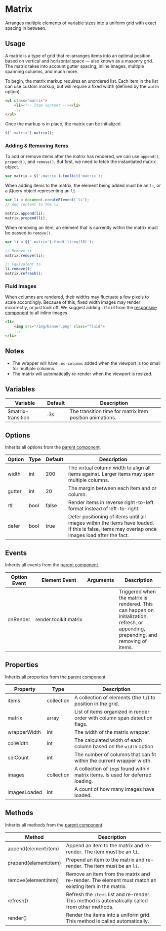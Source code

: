 # Matrix #

Arranges multiple elements of variable sizes into a uniform grid with exact spacing in between.

## Usage ##

A matrix is a type of grid that re-arranges items into an optimal position based on vertical and
horizontal space &mdash; also known as a masonry grid. The matrix takes into account gutter spacing,
inline images, multiple spanning columns, and much more.

To begin, the matrix markup requires an unordered list. Each item in the list can use custom
markup, but will require a fixed width (defined by the `width` option).

```html
<ul class="matrix">
    <li><!-- Item content --></li>
    ...
</ul>
```

Once the markup is in place, the matrix can be initialized.

```javascript
$('.matrix').matrix();
```

### Adding & Removing Items ###

To add or remove items after the matrix has rendered, we can use `append()`, `prepend()`, and `remove()`.
But first, we need to fetch the instantiated matrix object.

```javascript
var matrix = $('.matrix').toolkit('matrix');
```

When adding items to the matrix, the element being added must be an `li`,
or a jQuery object representing an `li`.

```javascript
var li = document.createElement('li');
// Add content to the li

matrix.append(li);
matrix.prepend(li);
```

When removing an item, an element that is currently within the matrix must be passed to `remove()`.

```javascript
var li = $('.matrix').find('li:eq(10)');

// Remove it
matrix.remove(li);

// Equivalent to
li.remove();
matrix.refresh();
```

### Fluid Images ###

When columns are rendered, their widths may fluctuate a few pixels to scale accordingly.
Because of this, fixed width images may render incorrectly, or just look off.
We suggest adding `.fluid` from the [responsive component](responsive.md) to all inline images.

```html
<li>
    <img src="/img/banner.png" class="fluid">
    ...
</li>
```

## Notes ##

* The wrapper will have `.no-columns` added when the viewport is too small for multiple columns.
* The matrix will automatically re-render when the viewport is resized.

## Variables ##

<table class="table data-table">
    <thead>
        <tr>
            <th>Variable</th>
            <th>Default</th>
            <th>Description</th>
        </tr>
    </thead>
    <tbody>
        <tr>
            <td>$matrix-transition</td>
            <td>.3s</td>
            <td>The transition time for matrix item position animations.</td>
        </tr>
    </tbody>
</table>

## Options ##

Inherits all options from the [parent component](../development/js.md#options).

<table class="table data-table">
    <thead>
        <tr>
            <th>Option</th>
            <th>Type</th>
            <th>Default</th>
            <th>Description</th>
        </tr>
    </thead>
    <tbody>
        <tr>
            <td>width</td>
            <td>int</td>
            <td>200</td>
            <td>The virtual column width to align all items against. Larger items may span multiple columns.</td>
        </tr>
        <tr>
            <td>gutter</td>
            <td>int</td>
            <td>20</td>
            <td>The margin between each item and or column.</td>
        </tr>
        <tr>
            <td>rtl</td>
            <td>bool</td>
            <td>false</td>
            <td>Render items in reverse right-to-left format instead of left-to-right.</td>
        </tr>
        <tr>
            <td>defer</td>
            <td>bool</td>
            <td>true</td>
            <td>
                Defer positioning of items until all images within the items have loaded.
                If this is false, items may overlap once images load after the fact.
            </td>
        </tr>
    </tbody>
</table>


## Events ##

Inherits all events from the [parent component](../development/js.md#events).

<table class="table data-table">
    <thead>
        <tr>
            <th>Option Event</th>
            <th>Element Event</td>
            <th>Arguments</th>
            <th>Description</th>
        </tr>
    </thead>
    <tbody>
        <tr>
            <td>onRender</td>
            <td>render.toolkit.matrix</td>
            <td></td>
            <td>
                Triggered when the matrix is rendered.
                This can happen on initialization, refresh, or appending, prepending, and removing of items.
            </td>
        </tr>
    </tbody>
</table>

## Properties ##

Inherits all properties from the [parent component](../development/js.md#properties).

<table class="table data-table">
    <thead>
        <tr>
            <th>Property</th>
            <th>Type</th>
            <th>Description</th>
        </tr>
    </thead>
    <tbody>
        <tr>
            <td>items</td>
            <td>collection</td>
            <td>A collection of elements (the <code>li</code>) to position in the grid.</td>
        </tr>
        <tr>
            <td>matrix</td>
            <td>array</td>
            <td>List of items organized in render order with column span detection flags.</td>
        </tr>
        <tr>
            <td>wrapperWidth</td>
            <td>int</td>
            <td>The width of the matrix wrapper.</td>
        </tr>
        <tr>
            <td>colWidth</td>
            <td>int</td>
            <td>The calculated width of each column based on the <code>width</code> option.</td>
        </tr>
        <tr>
            <td>colCount</td>
            <td>int</td>
            <td>The number of columns that can fit within the current wrapper width.</td>
        </tr>
        <tr>
            <td>images</td>
            <td>collection</td>
            <td>A collection of <code>img</code>s found within matrix items. Is used for deferred loading.</td>
        </tr>
        <tr>
            <td>imagesLoaded</td>
            <td>int</td>
            <td>A count of how many images have loaded.</td>
        </tr>
    </tbody>
</table>

## Methods ##

Inherits all methods from the [parent component](../development/js.md#methods).

<table class="table data-table">
    <thead>
        <tr>
            <th>Method</th>
            <th>Description</th>
        </tr>
    </thead>
    <tbody>
        <tr>
            <td>append(element:item)</td>
            <td>Append an item to the matrix and re-render. The item must be an <code>li</code>.</td>
        </tr>
        <tr>
            <td>prepend(element:item)</td>
            <td>Prepend an item to the matrix and re-render. The item must be an <code>li</code>.</td>
        </tr>
        <tr>
            <td>remove(element:item)</td>
            <td>Remove an item from the matrix and re-render. The element must match an existing item in the matrix.</td>
        </tr>
        <tr>
            <td>refresh()</td>
            <td>
                Refresh the <code>items</code> list and re-render.
                This method is automatically called from other methods.
            </td>
        </tr>
        <tr>
            <td>render()</td>
            <td>
                Render the items into a uniform grid. This method is called automatically.
            </td>
        </tr>
    </tbody>
</table>